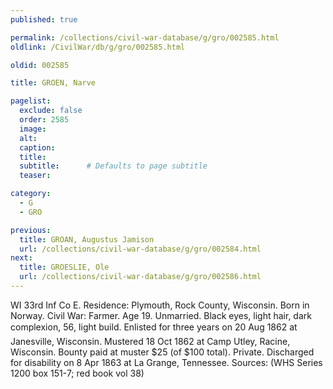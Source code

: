 ```yaml
---
published: true

permalink: /collections/civil-war-database/g/gro/002585.html
oldlink: /CivilWar/db/g/gro/002585.html

oldid: 002585

title: GROEN, Narve

pagelist:
  exclude: false
  order: 2585
  image: 
  alt:
  caption:
  title:
  subtitle:      # Defaults to page subtitle
  teaser:

category: 
  - G 
  - GRO

previous:
  title: GROAN, Augustus Jamison
  url: /collections/civil-war-database/g/gro/002584.html  
next:
  title: GROESLIE, Ole
  url: /collections/civil-war-database/g/gro/002586.html   
---
```

WI 33rd Inf Co E. Residence: Plymouth, Rock County, Wisconsin. Born in Norway. Civil War: Farmer. Age 19. Unmarried. Black eyes, light hair, dark complexion, 5&#146;6&#148;, light build. Enlisted for three years on 20 Aug 1862 at Janesville, Wisconsin. Mustered 18 Oct 1862 at Camp Utley, Racine, Wisconsin. Bounty paid at muster $25 (of $100 total). Private. Discharged for disability on 8 Apr 1863 at La Grange, Tennessee. Sources: (WHS Series 1200 box 151-7; red book vol 38)